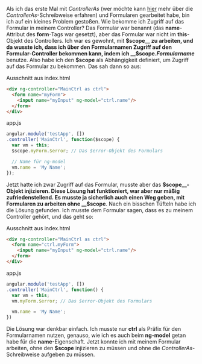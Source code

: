Als ich das erste Mal mit  _ControllerAs_ (wer möchte kann [hier](http://jsperts.de/blog/ng-ctrl-as-syntax) mehr über die _ControllerAs_-Schreibweise erfahren) und Formularen gearbeitet habe, bin ich auf ein kleines Problem gestoßen. Wie bekomme ich Zugriff auf das Formular in meinem Controller? Das Formular war benannt (das __name__-Attribut des __form__-Tags war gesetzt), aber das Formular war nicht im __this__-Objekt des Controllers. Ich war es gewohnt, mit __$scope__ zu arbeiten, und da wusste ich, dass ich über den Formularnamen Zugriff auf den Formular-Controller bekommen kann, indem ich __$scope.*Formularname*__ benutze. Also habe ich den __$scope__ als Abhängigkeit definiert, um Zugriff auf das Formular zu bekommen. Das sah dann so aus:

Ausschnitt aus index.html

```html
<div ng-controller="MainCtrl as ctrl">
  <form name="myForm">
    <input name="myInput" ng-model="ctrl.name"/>
  </form>
</div>
```

app.js

```javascript
angular.module('testApp', [])
.controller('MainCtrl', function($scope) {
  var vm = this;
  $scope.myForm.$error; // Das $error-Objekt des Formulars

  // Name für ng-model
  vm.name = 'My Name';
});
```

Jetzt hatte ich zwar Zugriff auf das Formular, musste aber das __$scope__-Objekt injizieren. Diese Lösung hat funktioniert, war aber nur mäßig zufriedenstellend. Es musste ja sicherlich auch einen Weg geben, mit Formularen zu arbeiten ohne __$scope__. Nach ein bisschen Tüfteln habe ich die Lösung gefunden. Ich musste dem Formular sagen, dass es zu meinem Controller gehört, und das geht so:

Ausschnitt aus index.html

```html
<div ng-controller="MainCtrl as ctrl">
  <form name="ctrl.myForm">
    <input name="myInput" ng-model="ctrl.name"/>
  </form>
</div>
```

app.js

```javascript
angular.module('testApp', [])
.controller('MainCtrl', function() {
  var vm = this;
  vm.myForm.$error; // Das $error-Objekt des Formulars

  vm.name = 'My Name';
})
```

Die Lösung war denkbar einfach. Ich musste nur __ctrl__ als Präfix für den Formularnamen nutzen, genauso, wie ich es auch beim __ng-model__ getan habe für die __name__-Eigenschaft. Jetzt konnte ich mit meinem Formular arbeiten, ohne den __$scope__ injizieren zu müssen und ohne die _ControllerAs_-Schreibweise aufgeben zu müssen.
